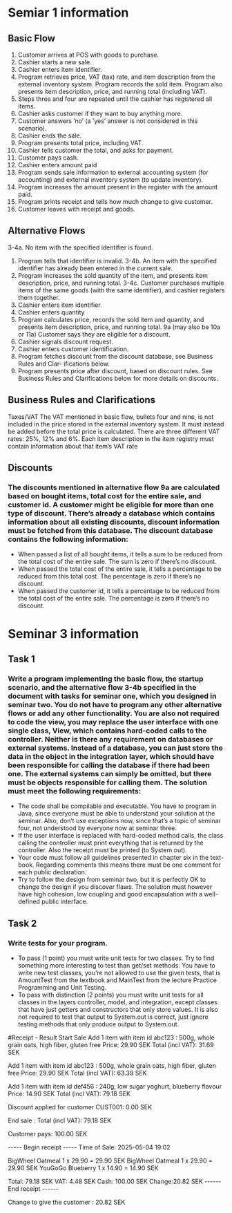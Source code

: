 # Semiar 1 information
## Basic Flow
1. Customer arrives at POS with goods to purchase.
2. Cashier starts a new sale.
3. Cashier enters item identifier.
4. Program retrieves price, VAT (tax) rate, and item description from the external
inventory system. Program records the sold item. Program also presents item
description, price, and running total (including VAT).
5. Steps three and four are repeated until the cashier has registered all items.
6. Cashier asks customer if they want to buy anything more.
7. Customer answers ’no’ (a ’yes’ answer is not considered in this scenario).
8. Cashier ends the sale.
9. Program presents total price, including VAT.
10. Cashier tells customer the total, and asks for payment.
11. Customer pays cash.
12. Cashier enters amount paid
13. Program sends sale information to external accounting system (for accounting)
and external inventory system (to update inventory).
14. Program increases the amount present in the register with the amount paid.
15. Program prints receipt and tells how much change to give customer.
16. Customer leaves with receipt and goods.

## Alternative Flows
3-4a. No item with the specified identifier is found.
1. Program tells that identifier is invalid.
3-4b. An item with the specified identifier has already been entered in the current sale.
1. Program increases the sold quantity of the item, and presents item description,
price, and running total.
3-4c. Customer purchases multiple items of the same goods (with the same identifier),
and cashier registers them together.
1. Cashier enters item identifier.
2. Cashier enters quantity
3. Program calculates price, records the sold item and quantity, and presents item
description, price, and running total.
9a (may also be 10a or 11a) Customer says they are eligible for a discount.
1. Cashier signals discount request.
2. Cashier enters customer identification.
3. Program fetches discount from the discount database, see Business Rules and Clar-
ifications below.
4. Program presents price after discount, based on discount rules. See Business Rules
and Clarifications below for more details on discounts.

## Business Rules and Clarifications
Taxes/VAT The VAT mentioned in basic flow, bullets four and nine, is not included in
the price stored in the external inventory system. It must instead be added before
the total price is calculated. There are three different VAT rates: 25%, 12% and
6%. Each item description in the item registry must contain information about
that item’s VAT rate

## Discounts 
### The discounts mentioned in alternative flow 9a are calculated based on bought items, total cost for the entire sale, and customer id. A customer might be eligible for more than one type of discount. There’s already a database which contains information about all existing discounts, discount information must be fetched from this database. The discount database contains the following information:
- When passed a list of all bought items, it tells a sum to be reduced from the
total cost of the entire sale. The sum is zero if there’s no discount.
- When passed the total cost of the entire sale, it tells a percentage to be
reduced from this total cost. The percentage is zero if there’s no discount.
- When passed the customer id, it tells a percentage to be reduced from the
total cost of the entire sale. The percentage is zero if there’s no discount.

# Seminar 3 information
## Task 1
### Write a program implementing the basic flow, the startup scenario, and the alternative flow 3-4b specified in the document with tasks for seminar one, which you designed in seminar two. You do not have to program any other alternative flows or add any other functionality. You are also not required to code the view, you may replace the user interface with one single class, View, which contains hard-coded calls to the controller. Neither is there any requirement on databases or external systems. Instead of a database, you can just store the data in the object in the integration layer, which should have been responsible for calling the database if there had been one. The external systems can simply be omitted, but there must be objects responsible for calling them. The solution must meet the following requirements:

- The code shall be compilable and executable. You have to program in Java, since
everyone must be able to understand your solution at the seminar. Also, don’t use
exceptions now, since that’s a topic of seminar four, not understood by everyone
now at seminar three.
- If the user interface is replaced with hard-coded method calls, the class calling
the controller must print everything that is returned by the controller. Also the receipt must be printed (to System.out).
- Your code must follow all guidelines presented in chapter six in the text-
book. Regarding comments this means there must be one comment for each public
declaration.
- Try to follow the design from seminar two, but it is perfectly OK to change the
design if you discover flaws. The solution must however have high cohesion, low
coupling and good encapsulation with a well-defined public interface.

## Task 2
### Write tests for your program.
- To pass (1 point) you must write unit tests for two classes. Try to find something
more interesting to test than get/set methods. You have to write new test classes,
you’re not allowed to use the given tests, that is AmountTest from the textbook and
MainTest from the lecture Practice Programming and Unit Testing.
- To pass with distinction (2 points) you must write unit tests for all classes in the
layers controller, model, and integration, except classes that have just getters
and constructors that only store values. It is also not required to test that output
to System.out is correct, just ignore testing methods that only produce output to
System.out.


#Receipt - Result
Start Sale
Add 1 item with item id abc123 :
500g, whole grain oats, high fiber, gluten free
Price: 29.90 SEK
Total (incl VAT): 31.69 SEK

Add 1 item with item id abc123 :
500g, whole grain oats, high fiber, gluten free
Price: 29.90 SEK
Total (incl VAT): 63.39 SEK

Add 1 item with item id def456 :
240g, low sugar yoghurt, blueberry flavour
Price: 14.90 SEK
Total (incl VAT): 79.18 SEK

Discount applied for customer CUST001: 0.00 SEK

End sale :
Total (incl VAT): 79.18 SEK

Customer pays: 100.00 SEK

----- Begin receipt -----
Time of Sale: 2025-05-04 19:02

BigWheel Oatmeal 1 x 29.90 = 29.90 SEK
BigWheel Oatmeal 1 x 29.90 = 29.90 SEK
YouGoGo Blueberry 1 x 14.90 = 14.90 SEK

Total: 79.18 SEK
VAT:   4.48 SEK
Cash:  100.00 SEK
Change:20.82 SEK
------ End receipt ------

Change to give the customer : 20.82 SEK
